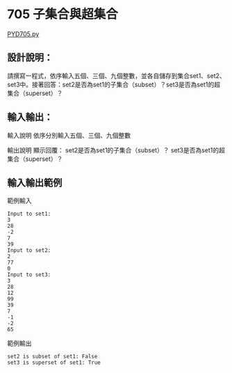 # 705 子集合與超集合

[PYD705.py](https://github.com/eclairsameal/TQC-Python/blob/master/%E7%AC%AC7%E9%A1%9E%EF%BC%9A%E6%95%B8%E7%B5%84%EF%BC%88Tuple%EF%BC%89%E3%80%81%E9%9B%86%E5%90%88%EF%BC%88Set%EF%BC%89%E4%BB%A5%E5%8F%8A%E8%A9%9E%E5%85%B8%EF%BC%88Dictionary%EF%BC%89/PYD705.py)

## 設計說明：
請撰寫一程式，依序輸入五個、三個、九個整數，並各自儲存到集合set1、set2、set3中。接著回答：set2是否為set1的子集合（subset）？set3是否為set1的超集合（superset）？

## 輸入輸出：
輸入說明
依序分別輸入五個、三個、九個整數

輸出說明
顯示回覆：
set2是否為set1的子集合（subset）？
set3是否為set1的超集合（superset）？

## 輸入輸出範例
範例輸入
```
Input to set1:
3
28
-2
7
39
Input to set2:
2
77
0
Input to set3:
3
28
12
99
39
7
-1
-2
65
```
範例輸出
```
set2 is subset of set1: False
set3 is superset of set1: True
```
